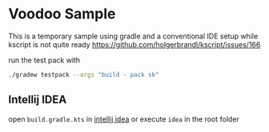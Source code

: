 # Voodoo Sample

This is a temporary sample using gradle and a conventional IDE setup
while kscript is not quite ready
https://github.com/holgerbrandl/kscript/issues/166

run the test pack with
```bash
./gradew testpack --args "build - pack sk"
```

## Intellij IDEA

open `build.gradle.kts` in [intellij idea](https://www.jetbrains.com/idea/download/)
or execute `idea` in the root folder